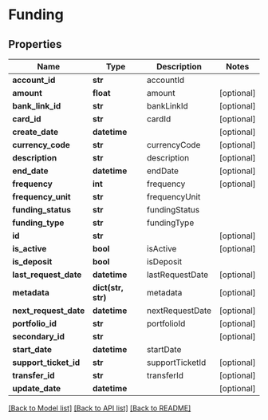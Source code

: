 # Funding

## Properties
Name | Type | Description | Notes
------------ | ------------- | ------------- | -------------
**account_id** | **str** | accountId | 
**amount** | **float** | amount | [optional] 
**bank_link_id** | **str** | bankLinkId | [optional] 
**card_id** | **str** | cardId | [optional] 
**create_date** | **datetime** |  | [optional] 
**currency_code** | **str** | currencyCode | [optional] 
**description** | **str** | description | [optional] 
**end_date** | **datetime** | endDate | [optional] 
**frequency** | **int** | frequency | [optional] 
**frequency_unit** | **str** | frequencyUnit | 
**funding_status** | **str** | fundingStatus | 
**funding_type** | **str** | fundingType | 
**id** | **str** |  | [optional] 
**is_active** | **bool** | isActive | [optional] 
**is_deposit** | **bool** | isDeposit | 
**last_request_date** | **datetime** | lastRequestDate | [optional] 
**metadata** | **dict(str, str)** | metadata | [optional] 
**next_request_date** | **datetime** | nextRequestDate | [optional] 
**portfolio_id** | **str** | portfolioId | [optional] 
**secondary_id** | **str** |  | [optional] 
**start_date** | **datetime** | startDate | 
**support_ticket_id** | **str** | supportTicketId | [optional] 
**transfer_id** | **str** | transferId | [optional] 
**update_date** | **datetime** |  | [optional] 

[[Back to Model list]](../README.md#documentation-for-models) [[Back to API list]](../README.md#documentation-for-api-endpoints) [[Back to README]](../README.md)


